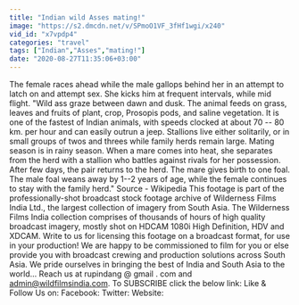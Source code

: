```yaml
---
title: "Indian wild Asses mating!"
image: "https://s2.dmcdn.net/v/SPmoO1VF_3fHf1wgi/x240"
vid_id: "x7vpdp4"
categories: "travel"
tags: ["Indian","Asses","mating!"]
date: "2020-08-27T11:35:06+03:00"
---
```

The female races ahead while the male gallops behind her in an attempt to latch on and attempt sex. She kicks him at frequent intervals, while mid flight. &quot;Wild ass graze between dawn and dusk. The animal feeds on grass, leaves and fruits of plant, crop, Prosopis pods, and saline vegetation. It is one of the fastest of Indian animals, with speeds clocked at about 70 -- 80 km. per hour and can easily outrun a jeep. Stallions live either solitarily, or in small groups of twos and threes while family herds remain large. Mating season is in rainy season. When a mare comes into heat, she separates from the herd with a stallion who battles against rivals for her possession. After few days, the pair returns to the herd. The mare gives birth to one foal. The male foal weans away by 1--2 years of age, while the female continues to stay with the family herd.&quot; Source - Wikipedia This footage is part of the professionally-shot broadcast stock footage archive of Wilderness Films India Ltd., the largest collection of imagery from South Asia. The Wilderness Films India collection comprises of thousands of hours of high quality broadcast imagery, mostly shot on HDCAM 1080i High Definition, HDV and XDCAM. Write to us for licensing this footage on a broadcast format, for use in your production! We are happy to be commissioned to film for you or else provide you with broadcast crewing and production solutions across South Asia. We pride ourselves in bringing the best of India and South Asia to the world... Reach us at rupindang @ gmail . com and admin@wildfilmsindia.com. To SUBSCRIBE click the below link:  Like &amp; Follow Us on: Facebook:  Twitter:  Website: 
